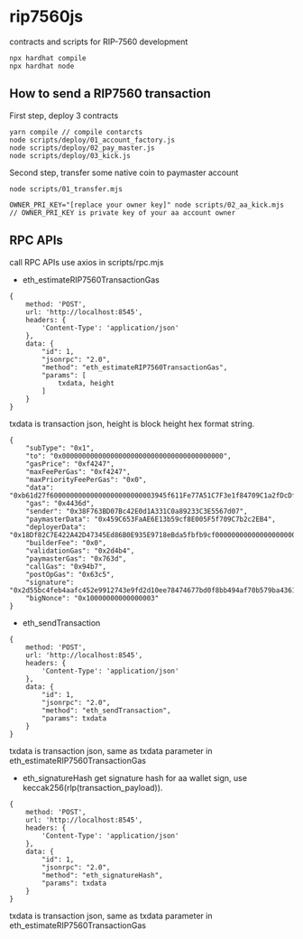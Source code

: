 # rip7560js

contracts and scripts for RIP-7560 development

```shell
npx hardhat compile
npx hardhat node
```

## How to send a RIP7560 transaction

First step, deploy 3 contracts
```
yarn compile // compile contarcts
node scripts/deploy/01_account_factory.js
node scripts/deploy/02_pay_master.js
node scripts/deploy/03_kick.js
```


Second step, transfer some native coin to paymaster account
```
node scripts/01_transfer.mjs

OWNER_PRI_KEY="[replace your owner key]" node scripts/02_aa_kick.mjs // OWNER_PRI_KEY is private key of your aa account owner
```

## RPC APIs
call RPC APIs use axios in scripts/rpc.mjs

- eth_estimateRIP7560TransactionGas
```
{
    method: 'POST',
    url: 'http://localhost:8545',
    headers: {
        'Content-Type': 'application/json'
    },
    data: {
        "id": 1,
        "jsonrpc": "2.0",
        "method": "eth_estimateRIP7560TransactionGas",
        "params": [
            txdata, height
        ]
    }
}
```

txdata is transaction json, height is block height hex format string.
```
{
    "subType": "0x1",
    "to": "0x0000000000000000000000000000000000000000",
    "gasPrice": "0xf4247",
    "maxFeePerGas": "0xf4247",
    "maxPriorityFeePerGas": "0x0",
    "data": "0xb61d27f60000000000000000000000003945f611Fe77A51C7F3e1f84709C1a2fDcDfAC5B0000000000000000000000000000000000000000000000000000000000000000000000000000000000000000000000000000000000000000000000000000006000000000000000000000000000000000000000000000000000000000000000047a67b47900000000000000000000000000000000000000000000000000000000",
    "gas": "0x4436d",
    "sender": "0x38F763BD07Bc42E0d1A331C0a89233C3E5567d07",
    "paymasterData": "0x459C653FaAE6E13b59cf8E005F5f709C7b2c2EB4",
    "deployerData": "0x18Df82C7E422A42D47345Ed86B0E935E9718eBda5fbfb9cf000000000000000000000000f0359b80550c6cb1be3da8611f2396e3f2a9cc3c0000000000000000000000000000000000000000000000000000000000000000",
    "builderFee": "0x0",
    "validationGas": "0x2d4b4",
    "paymasterGas": "0x763d",
    "callGas": "0x94b7",
    "postOpGas": "0x63c5",
    "signature": "0x2d55bc4feb4aafc452e9912743e9fd2d10ee78474677bd0f8bb494af70b579ba4361db42cd16b7ab3530d453b967c0fa4ee725a857cbbd20982fc2976c94731b1c",
    "bigNonce": "0x10000000000000003"
}
```

- eth_sendTransaction
```
{
    method: 'POST',
    url: 'http://localhost:8545',
    headers: {
        'Content-Type': 'application/json'
    },
    data: {
        "id": 1,
        "jsonrpc": "2.0",
        "method": "eth_sendTransaction",
        "params": txdata
    }
}
```

txdata is transaction json, same as txdata parameter in eth_estimateRIP7560TransactionGas

- eth_signatureHash
get signature hash for aa wallet sign, use keccak256(rlp(transaction_payload)).
```
{
    method: 'POST',
    url: 'http://localhost:8545',
    headers: {
        'Content-Type': 'application/json'
    },
    data: {
        "id": 1,
        "jsonrpc": "2.0",
        "method": "eth_signatureHash",
        "params": txdata
    }
}
```
txdata is transaction json, same as txdata parameter in eth_estimateRIP7560TransactionGas

